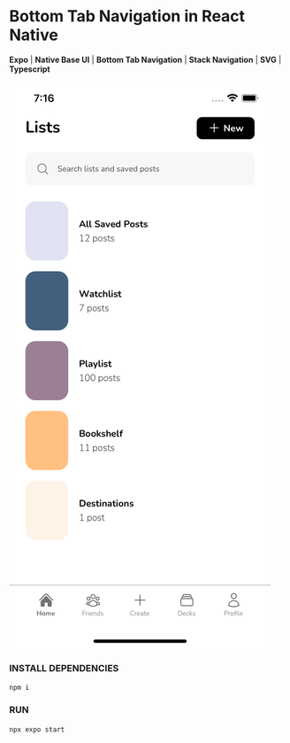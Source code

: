 # Bottom Tab Navigation in React Native

**Expo** | **Native Base UI** | **Bottom Tab Navigation** | **Stack Navigation** | **SVG** | **Typescript**



![Screenshot](https://github.com/tronxdev/rn-bottom-tab-nav/blob/main/screenshots/Simulator%20Screen%20Shot%20-%20iPhone%2012%20-%202023-02-14%20at%2007.16.01.png)



### INSTALL DEPENDENCIES
```
npm i
```

### RUN
```
npx expo start
```
